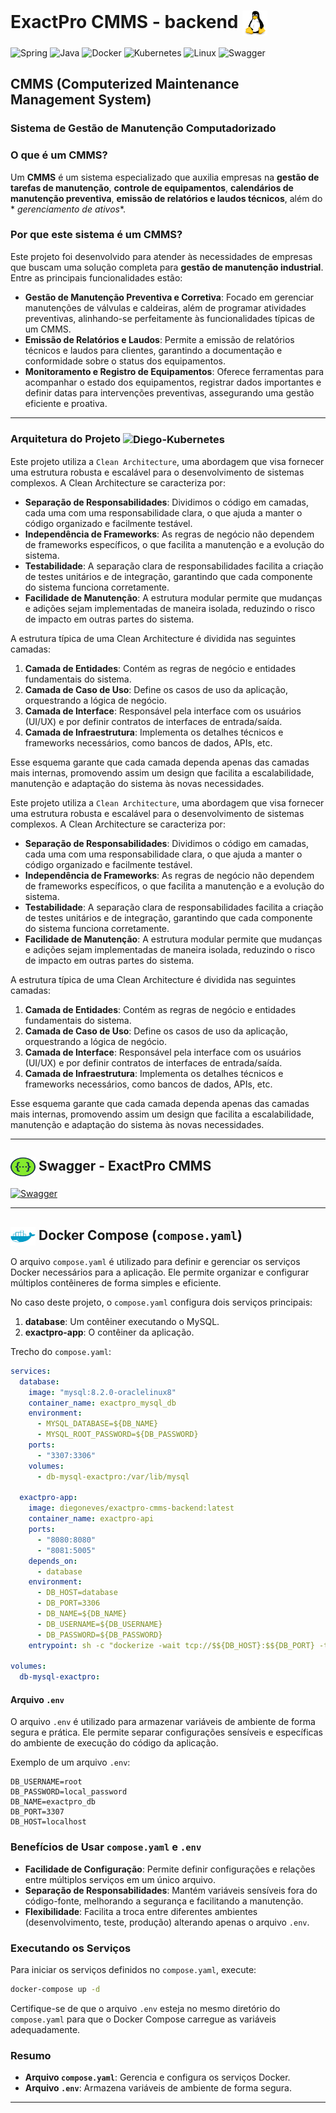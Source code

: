 # ExactPro CMMS - backend <img align="center" src="https://raw.githubusercontent.com/devicons/devicon/6910f0503efdd315c8f9b858234310c06e04d9c0/icons/linux/linux-original.svg" alt="Linux" width="40" height="40">


![Spring](https://img.shields.io/badge/Spring-6DB33F?style=plastic&logo=spring&logoColor=white)
![Java](https://img.shields.io/badge/Java-ED8B00?style=plastic&logo=openjdk&logoColor=white)
![Docker](https://img.shields.io/badge/Docker-2496ED?style=plastic&logo=docker&logoColor=white)
![Kubernetes](https://img.shields.io/badge/Kubernetes-326CE5?style=plastic&logo=kubernetes&logoColor=white)
![Linux](https://img.shields.io/badge/Linux-FCC624?style=plastic&logo=linux&logoColor=black)
![Swagger](https://img.shields.io/badge/Swagger-85EA2D?style=plastic&logo=swagger&logoColor=black)

## CMMS (Computerized Maintenance Management System)

### Sistema de Gestão de Manutenção Computadorizado

### O que é um CMMS?

Um **CMMS** é um sistema especializado que auxilia empresas na **gestão de tarefas de manutenção**, **controle de
equipamentos**, **calendários de manutenção preventiva**, **emissão de relatórios e laudos técnicos**, além do *
*gerenciamento de ativos**.

### Por que este sistema é um CMMS?

Este projeto foi desenvolvido para atender às necessidades de empresas que buscam uma solução completa para **gestão de
manutenção industrial**. Entre as principais funcionalidades estão:

- **Gestão de Manutenção Preventiva e Corretiva**: Focado em gerenciar manutenções de válvulas e caldeiras, além de
  programar atividades preventivas, alinhando-se perfeitamente às funcionalidades típicas de um CMMS.
- **Emissão de Relatórios e Laudos**: Permite a emissão de relatórios técnicos e laudos para clientes, garantindo a
  documentação e conformidade sobre o status dos equipamentos.
- **Monitoramento e Registro de Equipamentos**: Oferece ferramentas para acompanhar o estado dos equipamentos, registrar
  dados importantes e definir datas para intervenções preventivas, assegurando uma gestão eficiente e proativa.

---

### Arquitetura do Projeto <img align="center" alt="Diego-Kubernetes" height="20" width="140" src="https://img.shields.io/badge/Clean%20Architecture-DD0031?style=plastic&logo=data:image/svg+xml;base64,PHN2ZyB3aWR0aD0iNzAiIGhlaWdodD0iNzAiIHZpZXdCb3g9IjAgMCA3MCA3MCIgZmlsbD0ibm9uZSIgeG1sbnM9Imh0dHA6Ly93d3cudzMub3JnLzIwMDAvc3ZnIj4KPHJlY3Qgd2lkdGg9IjcwIiBoZWlnaHQ9IjcwIiByeD0iMzUiIGZpbGw9IiNGRTJFNzUiLz4KPGcgc3Ryb2tlPSIjMDAwIiBzdHJva2Utd2lkdGg9IjMiIGZpbGw9Im5vbmUiPgo8Y2lyY2xlIGN4PSIzNSIgY3k9IjM1IiByPSIxNi41Ii8+CjxyZWN0IHg9IjEzIiB5PSIxMyIgd2lkdGg9IjQ0IiBoZWlnaHQ9IjQ0IiByeD0iMTYuNSIvPgo8Y2lyY2xlIGN4PSIzNSIgY3k9IjM1IiByPSIxNi41Ii8+CjwvZz4KPC9zdmc+Cg==&logoColor=white"/>

Este projeto utiliza a `Clean Architecture`, uma abordagem que visa fornecer uma estrutura robusta e escalável para o
desenvolvimento de sistemas complexos. A Clean Architecture se caracteriza por:

- **Separação de Responsabilidades**: Dividimos o código em camadas, cada uma com uma responsabilidade clara, o que
  ajuda a manter o código organizado e facilmente testável.
- **Independência de Frameworks**: As regras de negócio não dependem de frameworks específicos, o que facilita a
  manutenção e a evolução do sistema.
- **Testabilidade**: A separação clara de responsabilidades facilita a criação de testes unitários e de integração,
  garantindo que cada componente do sistema funciona corretamente.
- **Facilidade de Manutenção**: A estrutura modular permite que mudanças e adições sejam implementadas de maneira
  isolada, reduzindo o risco de impacto em outras partes do sistema.

A estrutura típica de uma Clean Architecture é dividida nas seguintes camadas:

1. **Camada de Entidades**: Contém as regras de negócio e entidades fundamentais do sistema.
2. **Camada de Caso de Uso**: Define os casos de uso da aplicação, orquestrando a lógica de negócio.
3. **Camada de Interface**: Responsável pela interface com os usuários (UI/UX) e por definir contratos de interfaces de
   entrada/saída.
4. **Camada de Infraestrutura**: Implementa os detalhes técnicos e frameworks necessários, como bancos de dados, APIs,
   etc.

Esse esquema garante que cada camada dependa apenas das camadas mais internas, promovendo assim um design que facilita a
escalabilidade, manutenção e adaptação do sistema às novas necessidades.

Este projeto utiliza a `Clean Architecture`, uma abordagem que visa fornecer uma estrutura robusta e escalável para o
desenvolvimento de sistemas complexos. A Clean Architecture se caracteriza por:

- **Separação de Responsabilidades**: Dividimos o código em camadas, cada uma com uma responsabilidade clara, o que
  ajuda a manter o código organizado e facilmente testável.
- **Independência de Frameworks**: As regras de negócio não dependem de frameworks específicos, o que facilita a
  manutenção e a evolução do sistema.
- **Testabilidade**: A separação clara de responsabilidades facilita a criação de testes unitários e de integração,
  garantindo que cada componente do sistema funciona corretamente.
- **Facilidade de Manutenção**: A estrutura modular permite que mudanças e adições sejam implementadas de maneira
  isolada, reduzindo o risco de impacto em outras partes do sistema.

A estrutura típica de uma Clean Architecture é dividida nas seguintes camadas:

1. **Camada de Entidades**: Contém as regras de negócio e entidades fundamentais do sistema.
2. **Camada de Caso de Uso**: Define os casos de uso da aplicação, orquestrando a lógica de negócio.
3. **Camada de Interface**: Responsável pela interface com os usuários (UI/UX) e por definir contratos de interfaces de
   entrada/saída.
4. **Camada de Infraestrutura**: Implementa os detalhes técnicos e frameworks necessários, como bancos de dados, APIs,
   etc.

Esse esquema garante que cada camada dependa apenas das camadas mais internas, promovendo assim um design que facilita a
escalabilidade, manutenção e adaptação do sistema às novas necessidades.

---

## <img align="center" src="https://raw.githubusercontent.com/devicons/devicon/6910f0503efdd315c8f9b858234310c06e04d9c0/icons/swagger/swagger-original.svg" alt="Swagger" width="40" height="30"> Swagger - ExactPro CMMS

[<img align="center" src="https://img.shields.io/badge/Swagger-85EA2D?style=plastic&logo=swagger&logoColor=black" alt="Swagger" width="80" height="20">](http://localhost:8080/api/swagger-ui/index.html)

---

## <img align="center" alt="Diego-Docker" height="30" width="40" src="https://raw.githubusercontent.com/devicons/devicon/master/icons/docker/docker-plain.svg"> Docker Compose (`compose.yaml`)

O arquivo `compose.yaml` é utilizado para definir e gerenciar os serviços Docker necessários para a aplicação. Ele permite organizar e configurar múltiplos contêineres de forma simples e eficiente.

No caso deste projeto, o `compose.yaml` configura dois serviços principais:

1. **database**: Um contêiner executando o MySQL.
2. **exactpro-app**: O contêiner da aplicação.

Trecho do `compose.yaml`:

```yaml
services:
  database:
    image: "mysql:8.2.0-oraclelinux8"
    container_name: exactpro_mysql_db
    environment:
      - MYSQL_DATABASE=${DB_NAME}
      - MYSQL_ROOT_PASSWORD=${DB_PASSWORD}
    ports:
      - "3307:3306"
    volumes:
      - db-mysql-exactpro:/var/lib/mysql

  exactpro-app:
    image: diegoneves/exactpro-cmms-backend:latest
    container_name: exactpro-api
    ports:
      - "8080:8080"
      - "8081:5005"
    depends_on:
      - database
    environment:
      - DB_HOST=database
      - DB_PORT=3306
      - DB_NAME=${DB_NAME}
      - DB_USERNAME=${DB_USERNAME}
      - DB_PASSWORD=${DB_PASSWORD}
    entrypoint: sh -c "dockerize -wait tcp://$${DB_HOST}:$${DB_PORT} -timeout 20s && java -agentlib:jdwp=transport=dt_socket,server=y,suspend=n,address=*:5005 -jar infrastructure/target/exactpro-cmms.jar"

volumes:
  db-mysql-exactpro:
```

#### Arquivo `.env`

O arquivo `.env` é utilizado para armazenar variáveis de ambiente de forma segura e prática. Ele permite separar configurações sensíveis e específicas do ambiente de execução do código da aplicação.

Exemplo de um arquivo `.env`:

```dotenv
DB_USERNAME=root
DB_PASSWORD=local_password
DB_NAME=exactpro_db
DB_PORT=3307
DB_HOST=localhost
```
### Benefícios de Usar `compose.yaml` e `.env`

- **Facilidade de Configuração**: Permite definir configurações e relações entre múltiplos serviços em um único arquivo.
- **Separação de Responsabilidades**: Mantém variáveis sensíveis fora do código-fonte, melhorando a segurança e facilitando a manutenção.
- **Flexibilidade**: Facilita a troca entre diferentes ambientes (desenvolvimento, teste, produção) alterando apenas o arquivo `.env`.

### Executando os Serviços

Para iniciar os serviços definidos no `compose.yaml`, execute:
```sh
docker-compose up -d
```

Certifique-se de que o arquivo `.env` esteja no mesmo diretório do `compose.yaml` para que o Docker Compose carregue as variáveis adequadamente.

### Resumo

- **Arquivo `compose.yaml`**: Gerencia e configura os serviços Docker.
- **Arquivo `.env`**: Armazena variáveis de ambiente de forma segura.

---